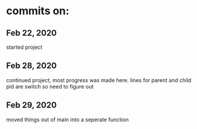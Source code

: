 # commits on:
## Feb 22, 2020
started project

## Feb 28, 2020  
continued project, most progress was made here. lines for parent and child pid are switch so need to figure out

## Feb 29, 2020  
moved things out of main into a seperate function
